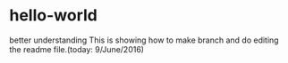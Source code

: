 # hello-world
better understanding
This is showing how to make branch and do editing the readme file.(today: 9/June/2016)
